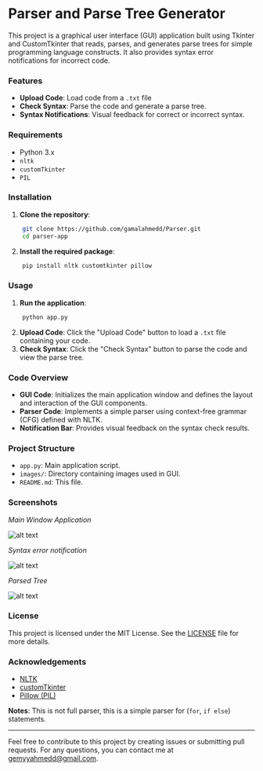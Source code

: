 # Parser and Parse Tree Generator
This project is a graphical user interface (GUI) application built using Tkinter and CustomTkinter that 
reads, parses, and generates parse trees for simple programming language constructs. 
It also provides syntax error notifications for incorrect code.
### Features
- **Upload Code**: Load code from a `.txt` file
- **Check Syntax**: Parse the code and generate a parse tree.
- **Syntax Notifications**: Visual feedback for correct or incorrect syntax.

### Requirements
- Python 3.x
- `nltk`
- `customTkinter`
- `PIL`

### Installation
1. **Clone the repository**:
```sh
    git clone https://github.com/gamalahmedd/Parser.git
    cd parser-app
```
2. **Install the required package**:
```sh
    pip install nltk customtkinter pillow
```

### Usage
1. **Run the application**:
```python
    python app.py
```
2. **Upload Code**: Click the "Upload Code" button to load a `.txt` file containing your code.
3. **Check Syntax**: Click the "Check Syntax" button to parse the code and view the parse tree.

### Code Overview
- **GUI Code**: Initializes the main application window and defines the layout and interaction of the GUI components.
- **Parser Code**: Implements a simple parser using context-free grammar (CFG) defined with NLTK.
- **Notification Bar**: Provides visual feedback on the syntax check results.

### Project Structure
- `app.py`: Main application script.
- `images/`: Directory containing images used in GUI.
- `README.md`: This file.

### Screenshots
*Main Window Application*

![alt text](https://serving.photos.photobox.com/610683283f00b38e998d663589c458036d72cd3c032b41a547e777482ad77c7ebfd34bd6.jpg)

*Syntax error notification*

![alt text](https://serving.photos.photobox.com/200076594ac49067283a4cb4342e6c1959d0370dba3593890586d990f263b64c9382c683.jpg)

*Parsed Tree*

![alt text](https://serving.photos.photobox.com/443571501ef97108ff1fde762228bcff6ac3e2fd33ca6da3c5356dfa4ce22e82db7c9e26.jpg)

### License
This project is licensed under the MIT License. See the [LICENSE]() file for more details.

### Acknowledgements
- [NLTK](https://www.nltk.org/)
- [customTkinter](https://github.com/TomSchimansky/CustomTkinter)
- [Pillow (PIL)](https://python-pillow.org/)

**Notes**: This is not full parser, this is a simple parser for (`for`, `if else`) statements.
___
Feel free to contribute to this project by creating issues or submitting pull requests. For any questions, you can contact me at [gemyyahmedd@gmail.com]().